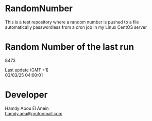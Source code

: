 # RandomNumber    
This is a test repository where a random number is pushed to a file automatically passwordless from a cron job in my Linux CentOS server    
# Random Number of the last run   
8473
      
Last update (GMT +1)    
03/03/25 04:00:01
# Developer    
Hamdy Abou El Anein   
hamdy.aea@protonmail.com
